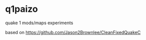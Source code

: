 # q1paizo
 quake 1 mods/maps experiments


based on https://github.com/Jason2Brownlee/CleanFixedQuakeC